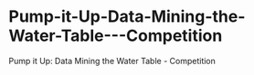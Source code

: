 # Pump-it-Up-Data-Mining-the-Water-Table---Competition
Pump it Up: Data Mining the Water Table - Competition
